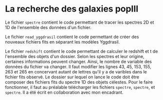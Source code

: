 # La recherche des galaxies popIII

Le fichier `spectre` contient le code permettant de tracer les spectres 2D et 1D de l'ensemble des données d'un fichier.

Le fichier `read_yggdrasil` contient le code permettant de créer des nouveaux fichiers fits en séparant les modèles Yggdrasil.

Le fichier `redshift` contient le code permettant de calculer le redshift et t de l'ensemble des objets d'un dossier. Selon les spectres et leur origine, certaines informations peuvent changer. Ainsi, le nombre de variable des données du fichier va changer. Il faut modifier les lignes 43, 45, 153, 155, 263 et 265 en concervant autant de lettres qu'il y a de varibles dans le fichier fits observé. Le dossier sur lequel on lance le code doit être composer des fichiers fits du spectre 1D des objets célestes. Pour le faire fonctionner, il faut au préalable télécharger les fichiers `spectre`, `spectre`, et `spectre`. Il a été écrit en collaboration avec mon encadrant.
